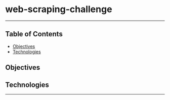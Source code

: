 # web-scraping-challenge 

 
-----------------------------------------
## Table of Contents
* [Objectives](#objectives)
* [Technologies](#technologies)

## Objectives
## Technologies


-----------------------------------------
